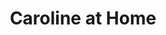 ---
title: "Caroline at Home"
url: /haywards-heath/caroline-at-home-the-orchards/
shop: variety store
---